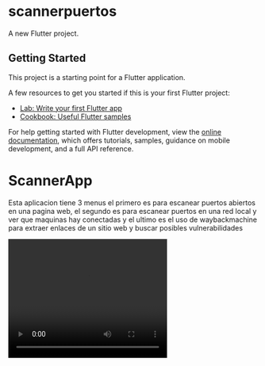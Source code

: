 # scannerpuertos

A new Flutter project.

## Getting Started

This project is a starting point for a Flutter application.

A few resources to get you started if this is your first Flutter project:

- [Lab: Write your first Flutter app](https://docs.flutter.dev/get-started/codelab)
- [Cookbook: Useful Flutter samples](https://docs.flutter.dev/cookbook)

For help getting started with Flutter development, view the
[online documentation](https://docs.flutter.dev/), which offers tutorials,
samples, guidance on mobile development, and a full API reference.
# ScannerApp


Esta aplicacion tiene 3 menus el primero es para escanear puertos abiertos en una pagina web, el segundo es para escanear puertos en una red local y ver que maquinas hay conectadas y el ultimo es el uso de waybackmachine para extraer enlaces de un sitio web y buscar posibles vulnerabilidades



<video width="320" height="240" controls>
  <source src="./Scanner.mp4" type="video/mp4">
  Your browser does not support the video tag.
</video>
